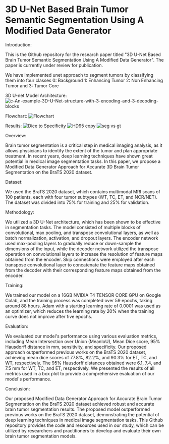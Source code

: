 # 3D U-Net Based Brain Tumor Semantic Segmentation Using A Modified Data Generator

Introduction:

This is the Github repository for the research paper titled "3D U-Net Based Brain Tumor Semantic Segmentation Using A Modified Data Generator". The paper is currently under review for publication.

We have implemented unet approach to segment tumors by classifying them into four classes
  0: Background
  1: Enhancing Tumor
  2: Non Enhancing Tumor and
  3: Tumor Core

3D U-net Model Architecture:
![c-An-example-3D-U-Net-structure-with-3-encoding-and-3-decoding-blocks](https://user-images.githubusercontent.com/98879512/225287951-989295c9-d30b-46b7-a879-bee79651dc6a.png)

Flowchart:
![Flowchart](https://user-images.githubusercontent.com/98879512/225287559-17a5e1f7-851f-458f-8f5a-384e5adc4f69.jpeg)

Results:
![Dice to Specificity](https://user-images.githubusercontent.com/98879512/225287394-f95fe798-5f5e-4b52-b51a-54d85e557e99.png)
![HD95 copy](https://user-images.githubusercontent.com/98879512/225287483-4514bd66-7566-4158-b339-3be34ffc337a.png)
![seg vs gt](https://user-images.githubusercontent.com/98879512/225287603-3a655ebd-63ea-43b5-8eb0-77557123bd61.png)


Overview:

Brain tumor segmentation is a critical step in medical imaging analysis, as it allows physicians to identify the extent of the tumor and plan appropriate treatment. In recent years, deep learning techniques have shown great potential in medical image segmentation tasks. In this paper, we propose a Modified Data Generator Approach for Accurate 3D Brain Tumor Segmentation on the BraTS 2020 dataset.

Dataset:

We used the BraTS 2020 dataset, which contains multimodal MRI scans of 100 patients, each with four tumor subtypes (WT, TC, ET, and NCR/NET). The dataset was divided into 75% for training and 25% for validation.

Methodology:

We utilized a 3D U-Net architecture, which has been shown to be effective in segmentation tasks. The model consisted of multiple blocks of convolutional, max pooling, and transpose convolutional layers, as well as batch normalization, activation, and dropout layers. The encoder network used max-pooling layers to gradually reduce or down-sample the dimensions of the input, while the decoder network utilized the transpose operation on convolutional layers to increase the resolution of feature maps obtained from the encoder. Skip connections were employed after each transpose convolutional layer to concatenate the feature maps obtained from the decoder with their corresponding feature maps obtained from the encoder.

Training:

We trained our model on a 16GB NVIDIA T4 TENSOR CORE GPU on Google Colab, and the training process was completed over 59 epochs, taking around 88 hours. Adam with a starting learning rate of 0.0001 was used as an optimizer, which reduces the learning rate by 20% when the training curve does not improve after five epochs.

Evaluation:

We evaluated our model's performance using various evaluation metrics, including Mean Intersection over Union (MeanIoU), Mean Dice score, 95% Hausdorff distance in mm, sensitivity, and specificity. Our proposed approach outperformed previous works on the BraTS 2020 dataset, achieving mean dice scores of 77.8%, 82.2%, and 90.3% for ET, TC, and WT, respectively. The 95% Hausdorff distances obtained were 6.1, 7.4, and 7.5 mm for WT, TC, and ET, respectively. We presented the results of all metrics used in a box plot to provide a comprehensive evaluation of our model's performance.

Conclusion:

Our proposed Modified Data Generator Approach for Accurate Brain Tumor Segmentation on the BraTS 2020 dataset achieved robust and accurate brain tumor segmentation results. The proposed model outperformed previous works on the BraTS 2020 dataset, demonstrating the potential of deep learning techniques in medical image segmentation tasks. This Github repository provides the code and resources used in our study, which can be utilized by researchers and practitioners to develop and evaluate their own brain tumor segmentation models.
